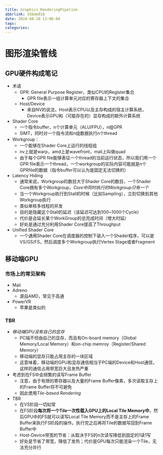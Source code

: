 ```yaml
---
title: Graphics_RenderingPipeline
abbrlink: 35bde018
date: 2024-08-18 13:06:04
tags:
categories:
---
```

# 图形渲染管线
## GPU硬件构成笔记
- 术语
  - GPR: General Purpose Register，类似CPU的Register集合
    - GPR file表示一组计算单元对应的寄存器上下文的集合
  - Host/Device
    - 来自NV的说法，Host表示CPU以及主存构成的宿主计算系统，Device表示GPU和（可能存在的）显存构成的额外计算系统
- Shader Core 
  - 一个指令buffer，n个计算单元（ALU/FPU），n组GPR
  - SIMT，同时对一个指令流和n组数据执行n个thread
- Workgroup：
  - 一个能够在Shader Core上运行的线程组
  - nv上就是warp，amd上是wavefront，mali上叫做quad
  - 由于每个GPR file能够表征一个thread的当前运行状态，所以我们用一个GPR file表示一个thread，一个workgroup的实际内容可能就是n个GPRfile的数据（指令buffer可以认为是固定无法切换的）
- Latency Hiding
  - 通常来说，Workgroup的数目大于Shader Core的数目，一个Shader Core拥有多个Workgroup，*Core中同时执行的Workgroup只有一个*
  - 当一个Workgroup执行到Stall的时候（比如Sampling），立刻切换到其他Workgroup执行
   - 类似单核多线程的并发 
    - 目的是隐藏这个Stall的延迟（该延迟可达到100~1000个Cycle）
    - 代价是会延长某个WorkGroup的总完成时间（增大时延）
    - 好处是通过充分利用Shader Core提高了Throughput
- Unified Shader Core
  - 一个通用Shader Core在调度器的控制下装入一个Shader程序，可以是VS/GS/FS，然后调度多个Workgroup执行Vertex Stage或者Fragment

## 移动端GPU
### 市场上的常见架构
- Mali
- Adreno
  - 源自AMD，常见于高通
- PowerVR
  - 苹果是类似的

### TBR
- *移动端GPU没有自己的显存*
  - PC端不但由自己的显存，而且有On-board memory（Global Memory/Local Memory）和on-chip memroy（Register/Shared Memory）
  - 移动端的显存只能占用主存的一块区域
  - 这意味着，移动端的GPU和显存通信相当于PC端的Device和Host通信，这样的通信占用带宽巨大且发热严重
- 考虑到在FS中会频繁的读写Frame Buffer
  - 注意，由于有限的寄存器以及大量的Frame Buffer像素，多次读取主存上的Frame Buffer将不可避免
  - 因此使用*Tile-based Rendering*
- TBR
  - 在VS阶段一切如常
  - 在FS阶段**每次将一个Tile一次性载入GPU上的Local Tile Memory中**，然后GPU中的FS就可以读写Local Tile Memory而不是主存上的Frame Buffer来执行FS阶段的操作。执行完之后再将Tile的数据写回到Frame Buffer中
  - Host-Device带宽的节省：从取决于FS的n次读写降低到固定的1读1写
  - 好处是节省了带宽，降低了发热；代价是GPU每次只能渲染一个Tile，无法充分并行